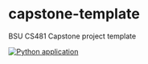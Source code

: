 # capstone-template
BSU CS481 Capstone project template

[![Python application](https://github.com/Keys-481/fa25-sole-solutions/actions/workflows/python-app.yml/badge.svg)](https://github.com/Keys-481/fa25-sole-solutions/actions/workflows/python-app.yml)
